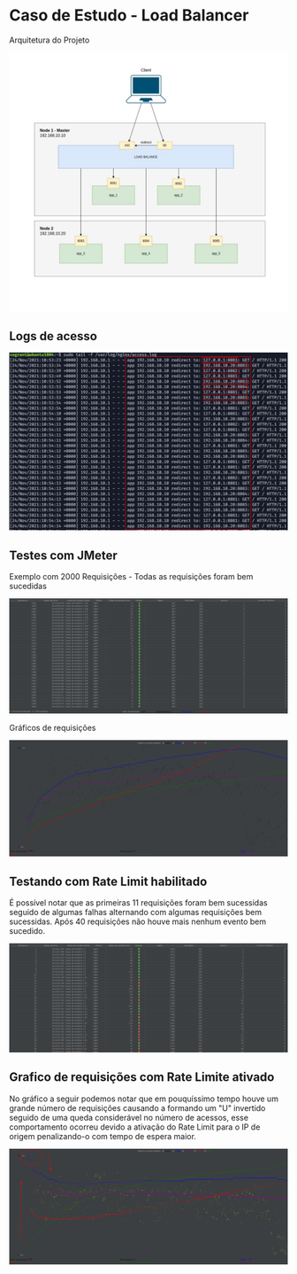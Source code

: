 # Caso de Estudo - Load Balancer

Arquitetura do Projeto

![Arquitetura Info](./docs/arquitetura.jpg)

## Logs de acesso

![logs Info](./docs/print-logs.png)

## Testes com JMeter

Exemplo com 2000 Requisições - Todas as requisições foram bem sucedidas

![tabela Info](./docs/tabela1.png)

Gráficos de requisições

![grafico Info](./docs/grafico1.png)

## Testando com Rate Limit habilitado

É possível notar que as primeiras 11 requisições foram bem sucessidas seguido de algumas falhas alternando com algumas requisições bem sucessidas. Após 40 requisições não houve mais nenhum evento bem sucedido.

![tabela Info](./docs/tabela2.png)

## Grafico de requisições com Rate Limite ativado

No gráfico a seguir podemos notar que em pouquíssimo tempo houve um grande número de requisições causando a formando um "U" invertido seguido de uma queda considerável no número de acessos, esse comportamento ocorreu devido a ativação do Rate Limit para o IP de origem penalizando-o com tempo de espera maior.

![tabela Info](./docs/grafico2.png)
